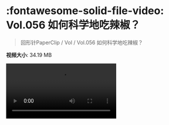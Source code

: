 # :fontawesome-solid-file-video: Vol.056 如何科学地吃辣椒？

> 回形针PaperClip / Vol / Vol.056 如何科学地吃辣椒？

**视频大小**: 34.19 MB

<div class="video"><video src="https://file.hsyhx.top/archive/PaperClip/Vol/056.mp4" controls preload>🤔 您的浏览器不支持 video 标签</video></div>